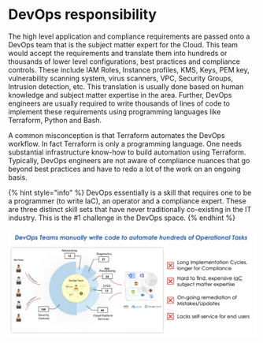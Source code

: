# DevOps responsibility

The high level application and compliance requirements are passed onto a DevOps team that is the subject matter expert for the Cloud. This team would accept the requirements and translate them into hundreds or thousands of lower level configurations, best practices and compliance controls. These include IAM Roles, Instance profiles, KMS, Keys, PEM key, vulnerability scanning system, virus scanners, VPC, Security Groups, Intrusion detection, etc. This translation is usually done based on human knowledge and subject matter expertise in the area. Further, DevOps engineers are usually required to write thousands of lines of code to implement these requirements using programming languages like Terraform, Python and Bash.

A common misconception is that Terraform automates the DevOps workflow. In fact Terraform is only a programming language. One needs substantial infrastructure know-how to build automation using Terraform. Typically, DevOps engineers are not aware of compliance nuances that go beyond best practices and have to redo a lot of the work on an ongoing basis.

{% hint style="info" %}
DevOps essentially is a skill that requires one to be a programmer (to write IaC), an operator and a compliance expert. These are three distinct skill sets that have never traditionally co-existing in the IT industry. This is the #1 challenge in the DevOps space.&#x20;
{% endhint %}

![](<../.gitbook/assets/Screen Shot 2022-03-12 at 1.20.05 PM.png>)
